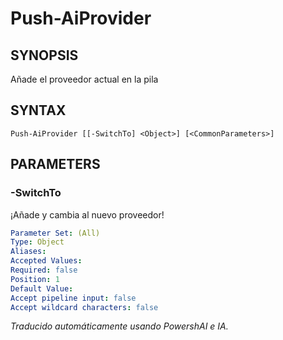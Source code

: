 ﻿---
external help file: powershai-help.xml
schema: 2.0.0
powershai: true
---

# Push-AiProvider

## SYNOPSIS <!--!= @#Synop !-->
Añade el proveedor actual en la pila

## SYNTAX <!--!= @#Syntax !-->

```
Push-AiProvider [[-SwitchTo] <Object>] [<CommonParameters>]
```

## PARAMETERS <!--!= @#Params !-->

### -SwitchTo
¡Añade y cambia al nuevo proveedor!

```yml
Parameter Set: (All)
Type: Object
Aliases: 
Accepted Values: 
Required: false
Position: 1
Default Value: 
Accept pipeline input: false
Accept wildcard characters: false
```


<!--PowershaiAiDocBlockStart-->
_Traducido automáticamente usando PowershAI e IA._
<!--PowershaiAiDocBlockEnd-->

